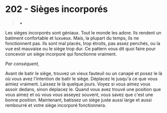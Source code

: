 # 202 - Sièges incorporés

> *

Les sièges incorporés sont géniaux. Tout le monde les adore. Ils rendent un batiment confortable et luxueux. Mais, la plupart du temps, ils ne fonctionnent pas. Ils sont mal placés, trop étroits, pas assez penchés, ou la vue est mauvaise ou le siège trop dur. Ce pattern vous dit quoi faire pour concevoir un siège incorporé qui fonctionne vraiment.

*Par conséquent,*

Avant de batir le siège, trouvez un vieux fauteuil ou un canapé et posez le là où vous avez l'intention de batir le siège. Déplacez le jusqu'à ce que vous aimiez vraiment. Laissez le là quelque jours. Voyez si vous aimez vous assoir dedans, sinon déplacez le. Quand vous avez trouvé une position que vous aimez et où vous vous asseyez souvent, vous savez que c'est une bonne position. Maintenant, batissez un siège juste aussi large et aussi rembourré et votre siège incorporé fonctionnera.